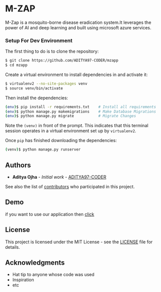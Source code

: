 # M-ZAP
M-Zap is a mosquito-borne disease eradication system.It leverages the power of AI and deep learning and built using microsoft azure services.


### Setup For Dev Environment

The first thing to do is to clone the repository:

```sh
$ git clone https://github.com/ADITYA97-CODER/mzapp
$ cd mzapp
```

Create a virtual environment to install dependencies in and activate it:

```sh
$ virtualenv2 --no-site-packages venv
$ source venv/bin/activate
```
Then install the dependencies:

```sh
(env)$ pip install -r requirements.txt    # Install all requirements
(env)$ python manage.py makemigrations    # Make Database Migrations
(env)$ python manage.py migrate           # Migrate Changes
```
Note the `(venv)` in front of the prompt. This indicates that this terminal
session operates in a virtual environment set up by `virtualenv2`.

Once `pip` has finished downloading the dependencies:
```sh
(venv)$ python manage.py runserver
```




## Authors

* **Aditya Ojha** - *Initial work* - [ADITYA97-CODER](https://github.com/ADITYA97-CODER)


See also the list of [contributors](https://github.com/ADITYA97-CODER/mzapp/contributors) who participated in this project.
## Demo
if you want to use our application then [click](https://m-zapp.azurewebsites.net/)
## License

This project is licensed under the MIT License - see the [LICENSE](https://github.com/ADITYA97-CODER/mzapp/blob/master/LICENSE) file for details.

## Acknowledgments

* Hat tip to anyone whose code was used
* Inspiration
* etc



